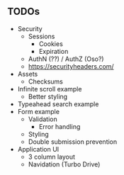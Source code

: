 ## TODOs
* Security
  * Sessions
    * Cookies
    * Expiration
  * AuthN (??) / AuthZ (Oso?)
  * https://securityheaders.com/
* Assets
  * Checksums
* Infinite scroll example
  * Better styling
* Typeahead search example
* Form example
  * Validation
    * Error handling
  * Styling
  * Double submission prevention
* Application UI
  * 3 column layout
  * Navidation (Turbo Drive)